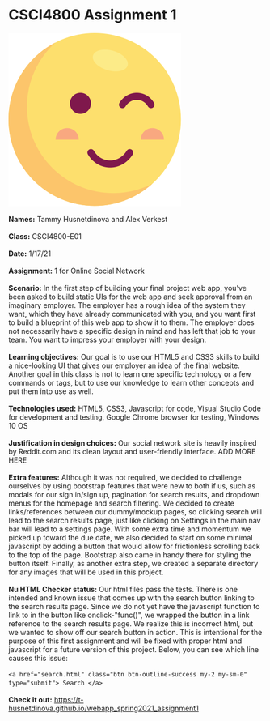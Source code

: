 # CSCI4800 Assignment 1

![Screenshot](img/smol-wink.svg)

**Names:** Tammy Husnetdinova and Alex Verkest<br>
<br>
**Class:** CSCI4800-E01 <br>
<br>
**Date:** 1/17/21 <br>
<br>
**Assignment:** 1 for Online Social Network <br>
<br>
**Scenario:** In the first step of building your final project web app, you’ve been asked to build static UIs for the web app and seek approval from an imaginary employer. The employer has a rough idea of the system they want, which they have already communicated with you, and you want first to build a blueprint of this web app to show it to them. The employer does not necessarily have a specific design in mind and has left that job to your team. You want to impress your employer with your design. <br>
<br>
**Learning objectives:** Our goal is to use our HTML5 and CSS3 skills to build a nice-looking UI that gives our employer an idea of the final website. Another goal in this class is not to learn one specific technology or a few commands or tags, but to use our knowledge to learn other concepts and put them into use as well. <br>
<br>
**Technologies used:** HTML5, CSS3, Javascript for code, Visual Studio Code for development and testing, Google Chrome browser for testing, Windows 10 OS <br>
<br>
**Justification in design choices:** Our social network site is heavily inspired by Reddit.com and its clean layout and user-friendly interface. ADD MORE HERE <br>
<br>
**Extra features:** Although it was not required, we decided to challenge ourselves by using bootstrap features that were new to both if us, such as modals for our sign in/sign up, pagination for search results, and dropdown menus for the homepage and search filtering. We decided to create links/references between our dummy/mockup pages, so clicking search will lead to the search results page, just like clicking on Settings in the main nav bar will lead to a settings page. With some extra time and momentum we picked up toward the due date, we also decided to start on some minimal javascript by adding a button that would allow for frictionless scrolling back to the top of the page. Bootstrap also came in handy there for styling the button itself. Finally, as another extra step, we created a separate directory for any images that will be used in this project. <br>
<br>
**Nu HTML Checker status:** Our html files pass the tests. There is one intended and known issue that comes up with the search button linking to the search results page. Since we do not yet have the javascript function to link to in the button like onclick-"func()", we wrapped the button in a link reference to the search results page. We realize this is incorrect html, but we wanted to show off our search button in action. This is intentional for the purpose of this first assignment and will be fixed with proper html and javascript for a future version of this project. Below, you can see which line causes this issue: <br>

`<a href="search.html" class="btn btn-outline-success my-2 my-sm-0" type="submit"> Search </a>` <br>
<br>
**Check it out:** https://t-husnetdinova.github.io/webapp_spring2021_assignment1<br>
<br>
